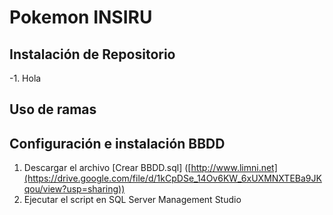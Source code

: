 # Pokemon INSIRU

## Instalación de Repositorio

-1. Hola

## Uso de ramas

## Configuración e instalación BBDD 

1. Descargar el archivo [Crear BBDD.sql] ([http://www.limni.net](https://drive.google.com/file/d/1kCpDSe_14Ov6KW_6xUXMNXTEBa9JKqou/view?usp=sharing))
2. Ejecutar el script en SQL Server Management Studio
